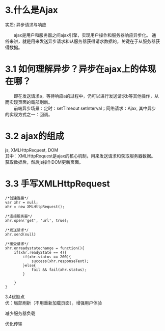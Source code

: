 # 3.什么是Ajax
实质:  异步请求与响应

&emsp;&emsp;ajax是用户和服务器之间ajax引擎，实现用户操作和服务器响应异步化。
通俗来讲，就是用来发送异步请求和从服务器获得请求数据的，关键在于从服务器获得数据。

# 3.1 如何理解异步？异步在ajax上的体现在哪？
&emsp;&emsp;即在发送请求a，等待响应a的过程中，仍可以进行发送请求b等其他操作，从而实现页面的局部刷新。  
&emsp;&emsp;前端异步场景：定时：setTimeout setInterval；网络请求：Ajax, 
其中异步的实现方式之一：回调。

# 3.2 ajax的组成
js, XMLHttpRequest, DOM  
其中：XMLHttpRequest是ajax的核心机制，用来发送请求和获取服务器数据。
获取数据后，然后js操作DOM更新页面。

# 3.3 手写XMLHttpRequest
```
/*创建连接*/
var xhr = null;
xhr = new XMLHttpRequest();

/*连接服务器*/
xhr.open('get', 'url', true);

/*发送请求*/
xhr.send(null)

/*接受请求*/
xhr.onreadystatechange = function(){
    if(xhr.readyState == 4){
        if(xhr.status == 200){
            success(xhr.responseText);
        }else{
            fail && fail(xhr.status);
        }

    }
}
```

3.4优缺点  
优：局部刷新（不用重新加载页面），增强用户体验

减少服务器负载

优化传输






